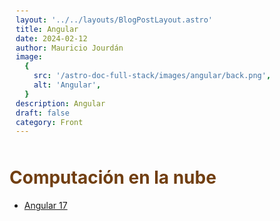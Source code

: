 ```yaml
---
layout: '../../layouts/BlogPostLayout.astro'
title: Angular
date: 2024-02-12
author: Mauricio Jourdán
image:
  {
    src: '/astro-doc-full-stack/images/angular/back.png',
    alt: 'Angular',
  }
description: Angular
draft: false
category: Front
---
```


# Computación en la nube

- [Angular 17](/astro-doc-full-stack/blog/angular/angular-17)


<style>
  h1 { color: #713f12; }
  h2 { color: #2563eb; }
  h3 { color: #a855f7; }
  img {
    width: 100%;
    height: 100%;
    object-fit: cover;
  }
  img[alt="Nest Inyección de dependencias."] {
  max-width:  400px;
  margin: 0 auto;
  display: block;
  }
  pre {
    padding: 10px;
  }
</style>


